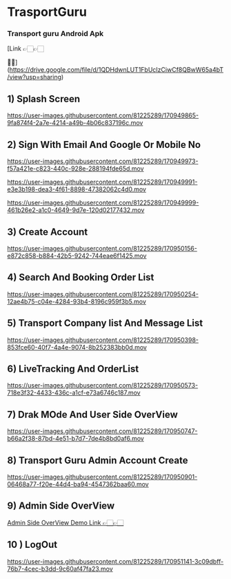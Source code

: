 # TrasportGuru

### Transport guru Android Apk 
[Link 👉🏻👉🏻 

📱📲](https://drive.google.com/file/d/1QDHdwnLUT1FbUcIzCiwCf8QBwW65a4bT/view?usp=sharing)

## 1) Splash Screen 
https://user-images.githubusercontent.com/81225289/170949865-9fa874f4-2a7e-4214-a49b-4b06c837196c.mov

## 2) Sign With Email And Google Or Mobile No 
https://user-images.githubusercontent.com/81225289/170949973-f57a421e-c823-440c-928e-288194fde65d.mov  

https://user-images.githubusercontent.com/81225289/170949991-e3e3b198-dea3-4f61-8898-47382062c4d0.mov   

https://user-images.githubusercontent.com/81225289/170949999-461b26e2-a1c0-4649-9d7e-120d02177432.mov

## 3) Create Account 
https://user-images.githubusercontent.com/81225289/170950156-e872c858-b884-42b5-9242-744eae6f1425.mov

## 4) Search And Booking Order List 
https://user-images.githubusercontent.com/81225289/170950254-12ae4b75-c04e-4284-93b4-8196c959f3b5.mov

## 5) Transport Company list And Message List
https://user-images.githubusercontent.com/81225289/170950398-853fce60-40f7-4a4e-9074-8b252383bb0d.mov

## 6) LiveTracking And OrderList 
https://user-images.githubusercontent.com/81225289/170950573-718e3f32-4433-436c-a1cf-e73a6746c187.mov

## 7) Drak MOde And User Side OverView
https://user-images.githubusercontent.com/81225289/170950747-b66a2f38-87bd-4e51-b7d7-7de4b8bd0af6.mov

## 8) Transport Guru Admin Account Create
https://user-images.githubusercontent.com/81225289/170950901-06468a77-f20e-44d4-ba94-4547362baa60.mov

## 9) Admin Side OverView
[Admin Side OverView Demo Link 👉🏻👉🏻
](https://drive.google.com/file/d/1EoRfWAvt6Xp6lj0XDj8jUWcU_LDO-2xo/view?usp=sharing)
## 10 ) LogOut 
https://user-images.githubusercontent.com/81225289/170951141-3c09dbff-76b7-4cec-b3dd-9c60af47fa23.mov


